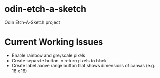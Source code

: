 # odin-etch-a-sketch
Odin Etch-A-Sketch project

<h1>Current Working Issues</h1>

<ul>
  <li>Enable rainbow and greyscale pixels</li>
  <li>Create separate button to return pixels to black</li>
  <li>Create label above range button that shows dimensions of canvas (e.g. 16 x 16)</li>
</ul>